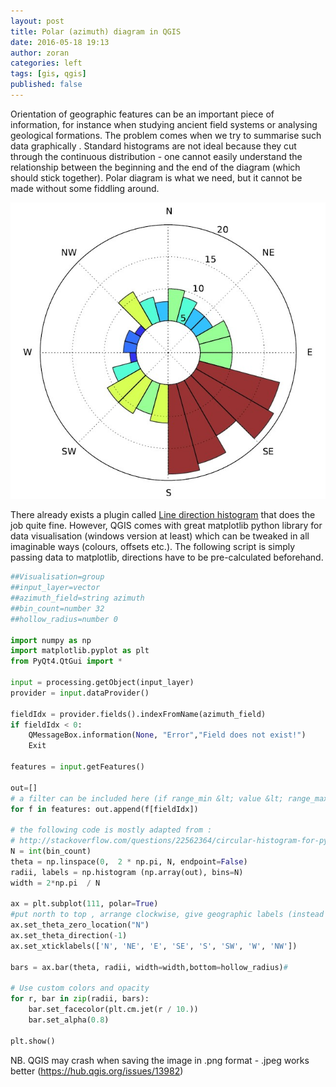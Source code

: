 ```yaml
---
layout: post
title: Polar (azimuth) diagram in QGIS
date: 2016-05-18 19:13
author: zoran
categories: left
tags: [gis, qgis]
published: false
---
```


Orientation of geographic features can be an important piece of information, for instance when studying ancient field systems or analysing geological formations. The problem comes when we try to summarise such data graphically . Standard histograms are not ideal because they cut through the continuous distribution - one cannot easily understand the relationship between the beginning and the end of the diagram (which should stick together). Polar diagram is what we need, but it cannot be made without some fiddling around.

![polar graph](/images/2016/05/Polar-graph.jpg)

There already exists a plugin called <a href="https://plugins.qgis.org/plugins/LineDirectionHistogram/"><span style="text-decoration: underline;">Line direction histogram</span></a> that does the job quite fine. However, QGIS comes with great matplotlib python library for data visualisation (windows version at least) which can be tweaked in all imaginable ways (colours, offsets etc.). The following script is simply passing data to matplotlib, directions have to be pre-calculated beforehand.

```python
##Visualisation=group
##input_layer=vector
##azimuth_field=string azimuth
##bin_count=number 32
##hollow_radius=number 0

import numpy as np
import matplotlib.pyplot as plt
from PyQt4.QtGui import *

input = processing.getObject(input_layer)
provider = input.dataProvider()

fieldIdx = provider.fields().indexFromName(azimuth_field)
if fieldIdx < 0:
	QMessageBox.information(None, "Error","Field does not exist!")
	Exit 
    
features = input.getFeatures()

out=[]
# a filter can be included here (if range_min &lt; value &lt; range_max : out.append(value) )  
for f in features: out.append(f[fieldIdx]) 

# the following code is mostly adapted from : 
# http://stackoverflow.com/questions/22562364/circular-histogram-for-python
N = int(bin_count)
theta = np.linspace(0,  2 * np.pi, N, endpoint=False)
radii, labels = np.histogram (np.array(out), bins=N)
width = 2*np.pi  / N

ax = plt.subplot(111, polar=True)
#put north to top , arrange clockwise, give geographic labels (instead of angles)
ax.set_theta_zero_location("N")
ax.set_theta_direction(-1)
ax.set_xticklabels(['N', 'NE', 'E', 'SE', 'S', 'SW', 'W', 'NW'])

bars = ax.bar(theta, radii, width=width,bottom=hollow_radius)# 

# Use custom colors and opacity
for r, bar in zip(radii, bars):
	bar.set_facecolor(plt.cm.jet(r / 10.))
	bar.set_alpha(0.8)

plt.show()
```

NB. QGIS may crash when saving the image in .png format - .jpeg works better (<a href="https://hub.qgis.org/issues/13982">https://hub.qgis.org/issues/13982</a>)
